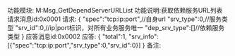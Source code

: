 功能模块:
M:Msg_GetDependServerURLList
功能说明:获取依赖服务URL列表
请求消息id:0x0001
请求:
    {
        "spec":"tcp:ip:port",//自身url
        "srv_type":0,//服务类型
        "srv_id":0,//ip|port标识，对所有业务服务唯一
        "dep_srv_type":[]//依赖服务类型
    }
应答消息id:0x0002
应答:
    {
        "total":1,
        "srv_info":[{"spec":"tcp:ip:port","srv_type":0,"srv_id":0}]
    }
备注:
